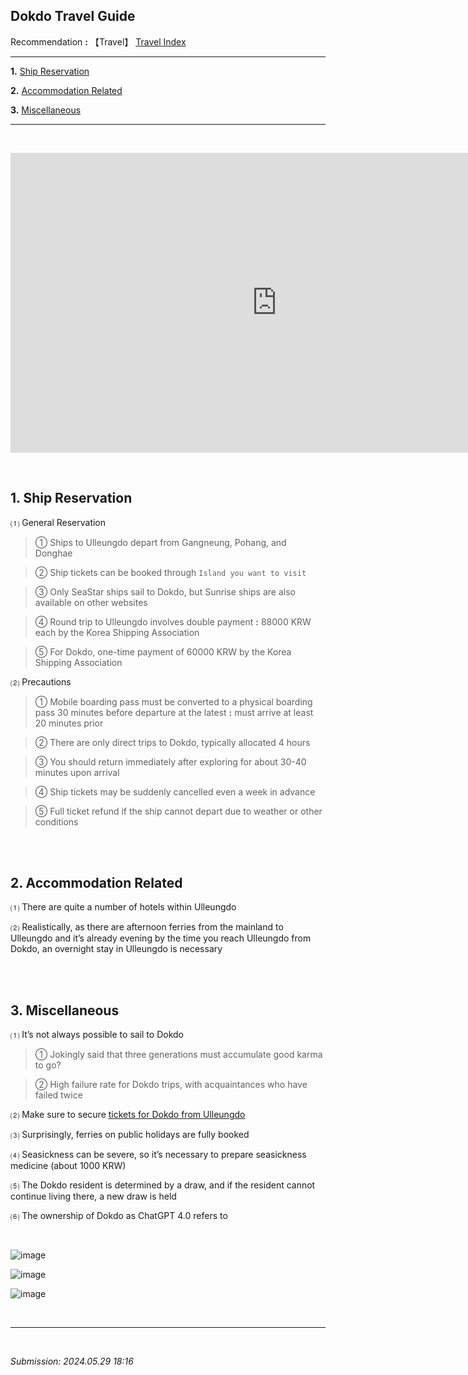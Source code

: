 ## **Dokdo Travel Guide** 

Recommendation **:** 【Travel】 [Travel Index](https://jb243.github.io/pages/category//)

---

**1.** [Ship Reservation](#1-ship-reservation)

**2.** [Accommodation Related](#2-accommodation-related)

**3.** [Miscellaneous](#3-miscellaneous)

---

<br>

<p><iframe src="https://www.youtube.com/embed/fkdNnbkQ7y4" width="852" height="480" frameborder="0" allowfullscreen=""></iframe></p>

<br>

## **1\. Ship Reservation**

 ⑴ General Reservation

> ① Ships to Ulleungdo depart from Gangneung, Pohang, and Donghae

> ② Ship tickets can be booked through `Island you want to visit`

> ③ Only SeaStar ships sail to Dokdo, but Sunrise ships are also available on other websites

> ④ Round trip to Ulleungdo involves double payment **:** 88000 KRW each by the Korea Shipping Association

> ⑤ For Dokdo, one-time payment of 60000 KRW by the Korea Shipping Association

 ⑵ Precautions

> ① Mobile boarding pass must be converted to a physical boarding pass 30 minutes before departure at the latest **:** must arrive at least 20 minutes prior

> ② There are only direct trips to Dokdo, typically allocated 4 hours

> ③ You should return immediately after exploring for about 30-40 minutes upon arrival

> ④ Ship tickets may be suddenly cancelled even a week in advance

> ⑤ Full ticket refund if the ship cannot depart due to weather or other conditions

<br>

<br>

## **2\. Accommodation Related**

 ⑴ There are quite a number of hotels within Ulleungdo

 ⑵ Realistically, as there are afternoon ferries from the mainland to Ulleungdo and it’s already evening by the time you reach Ulleungdo from Dokdo, an overnight stay in Ulleungdo is necessary

<br>

<br>

## **3\. Miscellaneous**

⑴ It’s not always possible to sail to Dokdo

> ① Jokingly said that three generations must accumulate good karma to go?

> ② High failure rate for Dokdo trips, with acquaintances who have failed twice

⑵ Make sure to secure [tickets for Dokdo from Ulleungdo](https://m.blog.naver.com/mliysarang/223247990882)

⑶ Surprisingly, ferries on public holidays are fully booked

⑷ Seasickness can be severe, so it’s necessary to prepare seasickness medicine (about 1000 KRW)

⑸ The Dokdo resident is determined by a draw, and if the resident cannot continue living there, a new draw is held

⑹ The ownership of Dokdo as ChatGPT 4.0 refers to

<br>

![image](https://github.com/JB243/jb243.github.io/assets/55747737/400f3a68-0f2e-40a9-a69d-bfc75a8b5c32)

![image](https://github.com/JB243/jb243.github.io/assets/55747737/a53ad64a-e6bf-47dd-92ec-04e8e811dc40)

![image](https://github.com/JB243/jb243.github.io/assets/55747737/3a9e6628-eb14-46bd-9569-0a34b0abdf4c)

<br>

---

<br>

_Submission: 2024.05.29 18:16_
